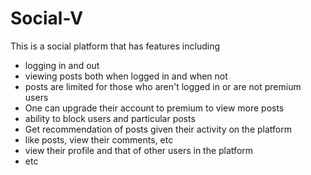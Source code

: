# Social-V

This is a social platform that has features including
- logging in and out
- viewing posts both when logged in and when not
- posts are limited for those who aren't logged in or are not premium users
- One can upgrade their account to premium to view more posts
- ability to block users and particular posts
- Get recommendation of posts given their activity on the platform
- like posts, view their comments, etc
- view their profile and that of other users in the platform
- etc